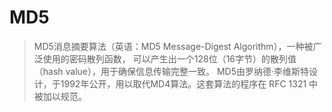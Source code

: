 # MD5

> MD5消息摘要算法（英语：MD5 Message-Digest Algorithm），一种被广泛使用的密码散列函数，
> 可以产生出一个128位（16字节）的散列值（hash value），用于确保信息传输完整一致。
> MD5由罗纳德·李维斯特设计，于1992年公开，用以取代MD4算法。这套算法的程序在 RFC 1321 中被加以规范。
